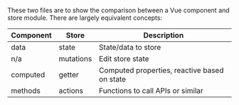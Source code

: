 These two files are to show the comparison between a Vue component and store module. There are largely equivalent concepts:

| Component | Store | Description |
|----|----|----|
|data|state|State/data to store|
|n/a|mutations|Edit store state|
|computed|getter|Computed properties, reactive based on state|
|methods|actions|Functions to call APIs or similar|
